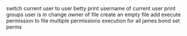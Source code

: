 switch current user to user betty
print username of current user
print groups user is in
change owner of file
create an empty file
add execute permission to file
multiple permissions
execution for all
james bond
set perms
